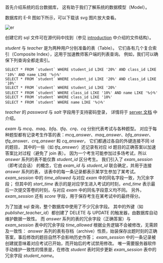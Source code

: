 首先介绍系统的后台数据库，
这有助于我们了解系统的数据模型（Model）。

数据库的 E-R 图如下所示，可以下载该 svg 图片放大查看。

![er](../img/database-ER.svg)

创建它的 sql 文件可在源代码中找到（参见 [introduction](./introduction.md) 中介绍的文件结构）。

*student* 与 *teacher* 是为两种用户分别准备的表（Table）。
它们各有几个复合索引（Composite Index），这用于加速教师客户端的列表查询。
例如，我们可以确保下列查询全都走索引。

```
SELECT * FROM `student` WHERE student_id LIKE '20%' AND class_id LIKE '10%' AND name LIKE '%小%'
SELECT * FROM `student` WHERE student_id LIKE '20%' AND class_id LIKE '10%'
SELECT * FROM `student` WHERE student_id LIKE '20%'
SELECT * FROM `student` WHERE class_id LIKE '10%' AND name LIKE '%小%'
SELECT * FROM `student` WHERE class_id LIKE '10%'
SELECT * FROM `student` WHERE name LIKE '%小%'
```

*teacher* 的 *password* 与 *salt* 字段用于支持密码登录，
详情将于 [server 文档](./server.md) 中介绍。

*exam* 与 *mcq*、*maq*、*bfq*、*tfq*、*crq*、*cq* 分别代表考试与各种题型。
对应于每种题型都有记录考生作答的表：*mcq_answer*、*maq_answer*、*bfq_answer*、*tfq_answer*、*crq_answer* 和 *cq_answer*，
它们都通过各自的外键连接不同 id 的题目，
其中的一些（如 *tfq_answer*）还记录有对应 id 题目的正确答案以加速答案比对过程（避免了 join 表）。
因为一个考生可能参加过多场考试，所以 *answer* 系列的表不能仅靠 *student_id* 区分考生。
我们引入了 *exam_session*（即考试会话） 的概念，它由 *exam_id* 与 *student_id* 联合确定，并用于连接 *answer* 系列的表，
该表中的每一条记录都表示某学生参加了某考试。*exam_session* 中的 *time_allowed* 与对应 *exam* 中的同名字段一致，为冗余字段；
但其中的 *start_time* 表示的是对应学生进入考试的时刻，*end_time* 表示最后一次提交答卷的时刻，与对应 *exam* 中的同名字段意义均不同。
另外，*exam_session* 还有 *score* 字段，用于保存考生在某考试中的最终得分。

为了加速 sql 查询，整个数据库中使用了不少冗余字段。
其中的外键（如 *publisher_teacher_id*）都创建了 DELETE 与 UPDATE 的触发器，由数据库自动维护数据一致性。
而 *answer* 系列的表的冗余字段（正确答案）与 *exam_session* 表中的冗余字段 *time_allowed* 根据业务逻辑不会被修改，无需顾及一致性：
*answer* 系列的表有存档（archive）性质，始装保存出题时刻的正确答案，事后修改的题目自然不会影响历史作答；
*exam_session* 中的一条记录被创建就意味着对应考试已开始，而开始后的考试禁用修改。
唯一需要服务器软件手动维护一致性的情景是，在修改 *student* 表时同步更新 *exam_session* 表中的冗余字段 *student_name*。


